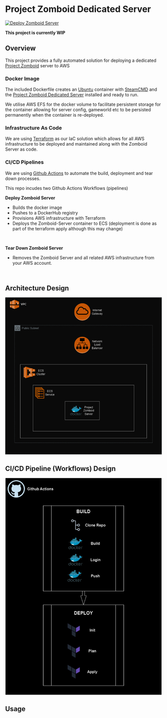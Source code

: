 # Project Zomboid Dedicated Server
[![Deploy Zomboid Server](https://github.com/sddev12/zomboid-server/actions/workflows/deploy_zomboid_server.yml/badge.svg)](https://github.com/sddev12/zomboid-server/actions/workflows/deploy_zomboid_server.yml)

**This project is currently WIP**

## Overview
This project provides a fully automated solution for deploying a dedicated [Project Zomboid](https://pzwiki.net/wiki/Dedicated_server) server to AWS

### Docker Image
The included Dockerfile creates an [Ubuntu](https://ubuntu.com/) container with [SteamCMD](https://developer.valvesoftware.com/wiki/SteamCMD) and the [Project Zomboid Dedicated Server](https://pzwiki.net/wiki/Dedicated_server) installed and ready to run.

We utilise AWS EFS for the docker volume to facilitate persistent storage for the container allowing for server config, gameworld etc to be persisted permanently when the container is re-deployed.

### Infrastructure As Code
We are using [Terraform](https://www.terraform.io/) as our IaC solution which allows for all AWS infrastructure to be deployed and maintained along with the Zomboid Server as code.

### CI/CD Pipelines
We are using [Github Actions](https://github.com/features/actions) to automate the build, deployment and tear down processes. 

This repo incudes two Github Actions Workflows (pipelines)

**Deploy Zomboid Server**
- Builds the docker image
- Pushes to a DockerHub registry
- Provisions AWS infrastructure with Terraform
- Deploys the Zomboid-Server container to ECS (deployment is done as part of the terraform apply although this may change)

<br>

**Tear Down Zomboid Server**
- Removes the Zomboid Server and all related AWS infrastructure from your AWS account.

<br>

## Architecture Design
![Architecture Diagram](/img/zomboid-server-architecture.png)

## CI/CD Pipeline (Workflows) Design
![Github Actions Workflow Diagram](/img/githubactions-workflow-design.png)

## Usage
